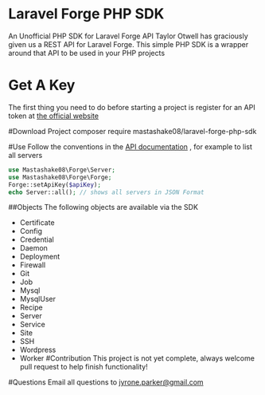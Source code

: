 # Laravel Forge PHP SDK
An Unofficial PHP SDK for Laravel Forge API
Taylor Otwell has graciously given us a REST API for Laravel Forge. This simple
PHP SDK is a wrapper around that API to be used in your PHP projects

# Get A Key
The first thing you need to do before starting a project is register for an API token
at [the official website](https://forge.laravel.com/user/profile#/api)

#Download Project
composer require mastashake08/laravel-forge-php-sdk

#Use
Follow the conventions in the [API documentation](https://forge.laravel.com/api-documentation) , for example to list all servers
```php
use Mastashake08\Forge\Server;
use Mastashake08\Forge\Forge;
Forge::setApiKey($apiKey);
echo Server::all(); // shows all servers in JSON Format
```
##Objects
The following objects are available via the SDK
* Certificate
* Config
* Credential
* Daemon
* Deployment
* Firewall
* Git
* Job
* Mysql
* MysqlUser
* Recipe
* Server
* Service
* Site
* SSH
* Wordpress
* Worker
#Contribution
This project is not yet complete, always welcome pull request to help finish functionality!

#Questions
Email all questions to jyrone.parker@gmail.com
